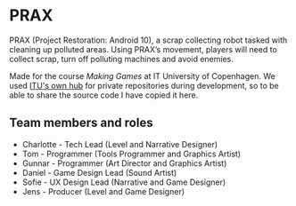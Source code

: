 # PRAX
PRAX (Project Restoration: Android 10), a scrap collecting robot tasked with cleaning up polluted areas. Using PRAX’s movement, players will need to collect scrap, turn off polluting machines and avoid enemies. 

Made for the course *Making Games* at IT University of Copenhagen.
We used [ITU's own hub](https://github.com/Stribe02/Project-VI) for private repositories during development, so to be able to share the source code I have copied it here.

## Team members and roles
- Charlotte - Tech Lead (Level and Narrative Designer)
- Tom - Programmer (Tools Programmer and Graphics Artist)
- Gunnar - Programmer (Art Director and Graphics Artist)
- Daniel - Game Design Lead (Sound Artist)
- Sofie - UX Design Lead (Narrative and Game Designer)
- Jens - Producer (Level and Game Designer)
